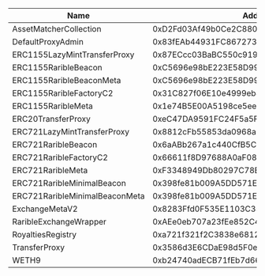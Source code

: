  Name | Address | Url 
 --- | --- | ---
 AssetMatcherCollection | 0xD2Fd03Af49b0Ce2C8804fb125Ab34B834809D097 | nulladdress/0xD2Fd03Af49b0Ce2C8804fb125Ab34B834809D097 
 DefaultProxyAdmin | 0x83fEAb44931FC867273D2EebCc75965EbE50134A | nulladdress/0x83fEAb44931FC867273D2EebCc75965EbE50134A 
 ERC1155LazyMintTransferProxy | 0x87ECcc03BaBC550c919Ad61187Ab597E9E7f7C21 | nulladdress/0x87ECcc03BaBC550c919Ad61187Ab597E9E7f7C21 
 ERC1155RaribleBeacon | 0xC5696e98bE223E58D992Fd17225b37DF0FEFbEDf | nulladdress/0xC5696e98bE223E58D992Fd17225b37DF0FEFbEDf 
 ERC1155RaribleBeaconMeta | 0xC5696e98bE223E58D992Fd17225b37DF0FEFbEDf | nulladdress/0xC5696e98bE223E58D992Fd17225b37DF0FEFbEDf 
 ERC1155RaribleFactoryC2 | 0x31C827f06E10e4999eb88c193669d408eF597B3D | nulladdress/0x31C827f06E10e4999eb88c193669d408eF597B3D 
 ERC1155RaribleMeta | 0x1e74B5E00A5198ce5eeF657431bc7F94EbaeA471 | nulladdress/0x1e74B5E00A5198ce5eeF657431bc7F94EbaeA471 
 ERC20TransferProxy | 0xeC47DA9591FC24F5a5F401e8D275526Cc5eE5d37 | nulladdress/0xeC47DA9591FC24F5a5F401e8D275526Cc5eE5d37 
 ERC721LazyMintTransferProxy | 0x8812cFb55853da0968a02AaaEA84CD93EC4b42A1 | nulladdress/0x8812cFb55853da0968a02AaaEA84CD93EC4b42A1 
 ERC721RaribleBeacon | 0x6aABb267a1c440CfB5C200Ebcd078Efa9249492A | nulladdress/0x6aABb267a1c440CfB5C200Ebcd078Efa9249492A 
 ERC721RaribleFactoryC2 | 0x66611f8D97688A0aF08D4337D7846eFEc6995d58 | nulladdress/0x66611f8D97688A0aF08D4337D7846eFEc6995d58 
 ERC721RaribleMeta | 0xF3348949Db80297C78EC17d19611c263fc61f987 | nulladdress/0xF3348949Db80297C78EC17d19611c263fc61f987 
 ERC721RaribleMinimalBeacon | 0x398fe81b009A5DD571Ee5620a3602E68e8ca3f7E | nulladdress/0x398fe81b009A5DD571Ee5620a3602E68e8ca3f7E 
 ERC721RaribleMinimalBeaconMeta | 0x398fe81b009A5DD571Ee5620a3602E68e8ca3f7E | nulladdress/0x398fe81b009A5DD571Ee5620a3602E68e8ca3f7E 
 ExchangeMetaV2 | 0x8283Ffd0F535E1103C3599D2d00b85815774A896 | nulladdress/0x8283Ffd0F535E1103C3599D2d00b85815774A896 
 RaribleExchangeWrapper | 0xAEe0eb707a23fEe852C43b5Eb22030a25A729937 | nulladdress/0xAEe0eb707a23fEe852C43b5Eb22030a25A729937 
 RoyaltiesRegistry | 0xa721f321f2C3838e6812b1c8b1693e3B1f6a38Bc | nulladdress/0xa721f321f2C3838e6812b1c8b1693e3B1f6a38Bc 
 TransferProxy | 0x3586d3E6CDaE98d5F0eEaB737977Bc78406Da2BD | nulladdress/0x3586d3E6CDaE98d5F0eEaB737977Bc78406Da2BD 
 WETH9 | 0xb24740adECB71fEb7d66AA4EBD5F5c334E5bE922 | nulladdress/0xb24740adECB71fEb7d66AA4EBD5F5c334E5bE922 
